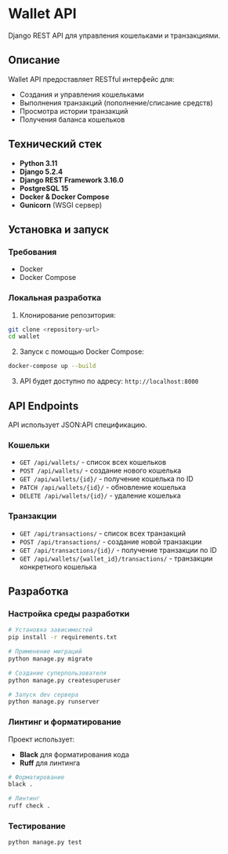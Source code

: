 # Wallet API

Django REST API для управления кошельками и транзакциями.

## Описание

Wallet API предоставляет RESTful интерфейс для:
- Создания и управления кошельками
- Выполнения транзакций (пополнение/списание средств)
- Просмотра истории транзакций
- Получения баланса кошельков

## Технический стек

- **Python 3.11**
- **Django 5.2.4**
- **Django REST Framework 3.16.0**
- **PostgreSQL 15**
- **Docker & Docker Compose**
- **Gunicorn** (WSGI сервер)

## Установка и запуск

### Требования

- Docker
- Docker Compose

### Локальная разработка

1. Клонирование репозитория:
```bash
git clone <repository-url>
cd wallet
```

2. Запуск с помощью Docker Compose:
```bash
docker-compose up --build
```

3. API будет доступно по адресу: `http://localhost:8000`

## API Endpoints

API использует JSON:API спецификацию.

### Кошельки

- `GET /api/wallets/` - список всех кошельков
- `POST /api/wallets/` - создание нового кошелька
- `GET /api/wallets/{id}/` - получение кошелька по ID
- `PATCH /api/wallets/{id}/` - обновление кошелька
- `DELETE /api/wallets/{id}/` - удаление кошелька

### Транзакции

- `GET /api/transactions/` - список всех транзакций
- `POST /api/transactions/` - создание новой транзакции
- `GET /api/transactions/{id}/` - получение транзакции по ID
- `GET /api/wallets/{wallet_id}/transactions/` - транзакции конкретного кошелька

## Разработка

### Настройка среды разработки

```bash
# Установка зависимостей
pip install -r requirements.txt

# Применение миграций
python manage.py migrate

# Создание суперпользователя
python manage.py createsuperuser

# Запуск dev сервера
python manage.py runserver
```

### Линтинг и форматирование

Проект использует:
- **Black** для форматирования кода
- **Ruff** для линтинга

```bash
# Форматирование
black .

# Линтинг
ruff check .
```

### Тестирование

```bash
python manage.py test
```
